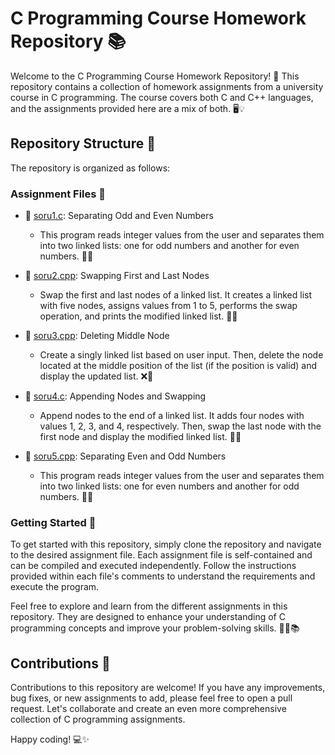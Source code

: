 # C Programming Course Homework Repository 📚

Welcome to the C Programming Course Homework Repository! 🎉 This repository contains a collection of homework assignments from a university course in C programming. The course covers both C and C++ languages, and the assignments provided here are a mix of both. 🖥️💡

## Repository Structure 📂

The repository is organized as follows:

### Assignment Files 📝

- 📄 [soru1.c](soru1.c): Separating Odd and Even Numbers
  - This program reads integer values from the user and separates them into two linked lists: one for odd numbers and another for even numbers. 🔄🔢

- 📄 [soru2.cpp](soru2.c): Swapping First and Last Nodes
  - Swap the first and last nodes of a linked list. It creates a linked list with five nodes, assigns values from 1 to 5, performs the swap operation, and prints the modified linked list. 🔄🔀

- 📄 [soru3.cpp](soru3.c): Deleting Middle Node
  - Create a singly linked list based on user input. Then, delete the node located at the middle position of the list (if the position is valid) and display the updated list. ❌🔗

- 📄 [soru4.c](soru4.c): Appending Nodes and Swapping
  - Append nodes to the end of a linked list. It adds four nodes with values 1, 2, 3, and 4, respectively. Then, swap the last node with the first node and display the modified linked list. 🔄🔗

- 📄 [soru5.cpp](soru5.c): Separating Even and Odd Numbers
  - This program reads integer values from the user and separates them into two linked lists: one for even numbers and another for odd numbers. 🔄🔢

### Getting Started 🚀

To get started with this repository, simply clone the repository and navigate to the desired assignment file. Each assignment file is self-contained and can be compiled and executed independently. Follow the instructions provided within each file's comments to understand the requirements and execute the program.

Feel free to explore and learn from the different assignments in this repository. They are designed to enhance your understanding of C programming concepts and improve your problem-solving skills. 👨‍💻📚

## Contributions 🤝

Contributions to this repository are welcome! If you have any improvements, bug fixes, or new assignments to add, please feel free to open a pull request. Let's collaborate and create an even more comprehensive collection of C programming assignments.

Happy coding! 💻✨
